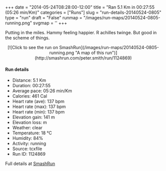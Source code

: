 +++
date = "2014-05-24T08:28:00-12:00"
title = "Ran 5.1 Km in 00:27:55 (05:26 min/Km)"
categories = ["Runs"]
slug = "run-details-20140524-0805"
type = "run"
draft = "False"
runmap = "/images/run-maps/20140524-0805-running.png"
svgmap = '<polyline points="93 47, 88 53, 75 51, 70 47, 64 39, 62 39, 40 57, 37 59, 15 67, 7 69, 0 66, 0 62, 21 48, 22 48, 49 31, 65 37, 78 32, 93 31, 99 31, 100 35">'
+++

Putting in the miles. Hammy feeling happier. R achilles twinge. But good in the scheme of things. 



<!--more-->

<center>
[![Click to see the run on SmashRun](/images/run-maps/20140524-0805-running.png "A map of this run")](http://smashrun.com/peter.smith/run/1124869)
</center>

#### Run details

* Distance: 5.1 Km
* Duration: 00:27:55
* Average pace: 05:26 min/Km
* Calories: 461 Cal
* Heart rate (ave): 137 bpm
* Heart rate (max): 137 bpm
* Heart rate (min): 137 bpm
* Elevation gain: 141 m
* Elevation loss:  m
* Weather: clear
* Temperature: 18 &deg;C
* Humidity: 84%
* Activity: running
* Source: tcxfile
* Run ID: 1124869

Full details at [SmashRun](http://smashrun.com/peter.smith/run/1124869)